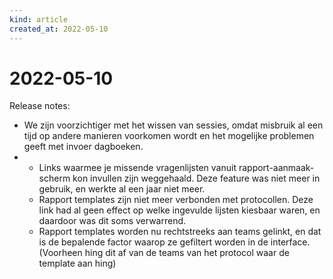 ```yaml
---
kind: article
created_at: 2022-05-10
---
```


# 2022-05-10

Release notes:

* We zijn voorzichtiger met het wissen van sessies, omdat misbruik al een tijd op andere manieren voorkomen wordt en het mogelijke problemen geeft met invoer dagboeken.
* * Links waarmee je missende vragenlijsten vanuit rapport-aanmaak-scherm kon invullen zijn weggehaald. Deze feature was niet meer in gebruik, en werkte al een jaar niet meer.
  * Rapport templates zijn niet meer verbonden met protocollen. Deze link had al geen effect op welke ingevulde lijsten kiesbaar waren, en daardoor was dit soms verwarrend.
  * Rapport templates worden nu rechtstreeks aan teams gelinkt, en dat is de bepalende factor waarop ze gefiltert worden in de interface. (Voorheen hing dit af van de teams van het protocol waar de template aan hing)
